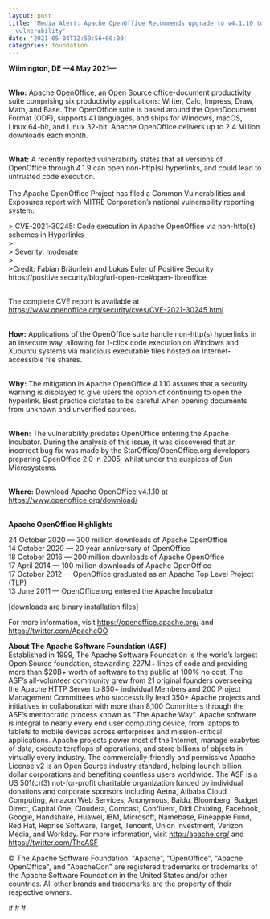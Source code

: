 ```yaml
---
layout: post
title: 'Media Alert: Apache OpenOffice Recommends upgrade to v4.1.10 to mitigate legacy
  vulnerability'
date: '2021-05-04T12:59:56+00:00'
categories: foundation
---
```

<p><b>Wilmington, DE —4 May 2021—&nbsp;</b><br></p><p><b><br>Who:</b> Apache OpenOffice, an Open Source office-document productivity suite comprising six productivity applications: Writer, Calc, Impress, Draw, Math, and Base. The OpenOffice suite is based around the OpenDocument Format (ODF), supports 41 languages, and ships for Windows, macOS, Linux 64-bit, and Linux 32-bit. Apache OpenOffice delivers up to 2.4 Million downloads each month.<br><br></p><p><b>What:</b> A recently reported vulnerability states that all versions of OpenOffice through 4.1.9 can open non-http(s) hyperlinks, and could lead to untrusted code execution.&nbsp;<br><br>The Apache OpenOffice Project has filed a Common Vulnerabilities and Exposures report with MITRE Corporation’s national vulnerability reporting system:<br></p><p>&gt; CVE-2021-30245: Code execution in Apache OpenOffice via non-http(s) schemes in Hyperlinks<br>&gt;<br>&gt; Severity: moderate<br>&gt;<br>&gt;Credit: Fabian Bräunlein and Lukas Euler of Positive Security https://positive.security/blog/url-open-rce#open-libreoffice</p><p><br>The complete CVE report is available at <a href="https://www.openoffice.org/security/cves/CVE-2021-30245.html" target="_blank">https://www.openoffice.org/security/cves/CVE-2021-30245.html</a><br><br></p><p><b>How:</b> Applications of the OpenOffice suite handle non-http(s) hyperlinks in an insecure way, allowing for 1-click code execution on Windows and Xubuntu systems via malicious executable files hosted on Internet-accessible file shares.<br><br></p><p><b>Why:</b> The mitigation in Apache OpenOffice 4.1.10 assures that a security warning is displayed to give users the option of continuing to open the hyperlink. Best practice dictates to be careful when opening documents from unknown and unverified sources.&nbsp;<br><br></p><p><b>When:</b> The vulnerability predates OpenOffice entering the Apache Incubator. During the analysis of this issue, it was discovered that an incorrect bug fix was made by the StarOffice/OpenOffice.org developers preparing OpenOffice 2.0 in 2005, whilst under the auspices of Sun Microsystems.&nbsp;<br></p><p><br><b>Where:</b> Download Apache OpenOffice v4.1.10 at <a href="https://www.openoffice.org/download/" target="_blank">https://www.openoffice.org/download/</a><a href="https://www.openoffice.org/download/" target="_blank" style="background-color: rgb(255, 255, 255);"></a><br><br></p><p><b>Apache OpenOffice Highlights</b></p><p>24 October 2020 — 300 million downloads of Apache OpenOffice<br>14 October 2020 — 20 year anniversary of OpenOffice<br>18 October 2016 — 200 million downloads of Apache OpenOffice<br>17 April 2014 — 100 million downloads of Apache OpenOffice<br>17 October 2012 — OpenOffice graduated as an Apache Top Level Project (TLP)<br>13 June 2011 — OpenOffice.org entered the Apache Incubator</p><p>[downloads are binary installation files]</p><p>For more information, visit <a href="https://openoffice.apache.org/" target="_blank">https://openoffice.apache.org/</a> and <a href="https://twitter.com/ApacheOO" target="_blank">https://twitter.com/ApacheOO</a></p><p><b>About The Apache Software Foundation (ASF)<br></b>Established in 1999, The Apache Software Foundation is the world’s largest Open Source foundation, stewarding 227M+ lines of code and providing more than $20B+ worth of software to the public at 100% no cost. The ASF’s all-volunteer community grew from 21 original founders overseeing the Apache HTTP Server to 850+ individual Members and 200 Project Management Committees who successfully lead 350+ Apache projects and initiatives in collaboration with more than 8,100 Committers through the ASF’s meritocratic process known as "The Apache Way". Apache software is integral to nearly every end user computing device, from laptops to tablets to mobile devices across enterprises and mission-critical applications. Apache projects power most of the Internet, manage exabytes of data, execute teraflops of operations, and store billions of objects in virtually every industry. The commercially-friendly and permissive Apache License v2 is an Open Source industry standard, helping launch billion dollar corporations and benefiting countless users worldwide. The ASF is a US 501(c)(3) not-for-profit charitable organization funded by individual donations and corporate sponsors including Aetna, Alibaba Cloud Computing, Amazon Web Services, Anonymous, Baidu, Bloomberg, Budget Direct, Capital One, Cloudera, Comcast, Confluent, Didi Chuxing, Facebook, Google, Handshake, Huawei, IBM, Microsoft, Namebase, Pineapple Fund, Red Hat, Reprise Software, Target, Tencent, Union Investment, Verizon Media, and Workday. For more information, visit <a href="http://apache.org/" target="_blank" style="background-color: rgb(255, 255, 255);">http://apache.org/</a> and <a href="https://twitter.com/TheASF" target="_blank" style="background-color: rgb(255, 255, 255);">https://twitter.com/TheASF</a></p><p>© The Apache Software Foundation. "Apache", "OpenOffice", "Apache OpenOffice", and "ApacheCon" are registered trademarks or trademarks of the Apache Software Foundation in the United States and/or other countries. All other brands and trademarks are the property of their respective owners.</p><p># # #</p>
